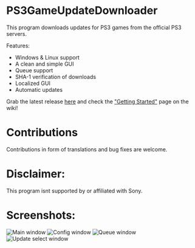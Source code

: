 # PS3GameUpdateDownloader
This program downloads updates for PS3 games from the official PS3 servers.

Features:
- Windows & Linux support
- A clean and simple GUI
- Queue support
- SHA-1 verification of downloads
- Localized GUI
- Automatic updates

Grab the latest release [here](https://github.com/shinrax2/PS3GameUpdateDownloader/releases/latest) and check the ["Getting Started"](https://github.com/shinrax2/PS3GameUpdateDownloader/wiki/Getting-Started) page on the wiki!

# Contributions
Contributions in form of translations and bug fixes are welcome.

# Disclaimer:
This program isnt supported by or affiliated with Sony.

# Screenshots:
![Main window](https://github.com/shinrax2/PS3GameUpdateDownloader/raw/master/screenshots/main.PNG)
![Config window](https://github.com/shinrax2/PS3GameUpdateDownloader/raw/master/screenshots/config.PNG)
![Queue window](https://github.com/shinrax2/PS3GameUpdateDownloader/raw/master/screenshots/queue.PNG)
![Update select window](https://github.com/shinrax2/PS3GameUpdateDownloader/raw/master/screenshots/select.PNG)

